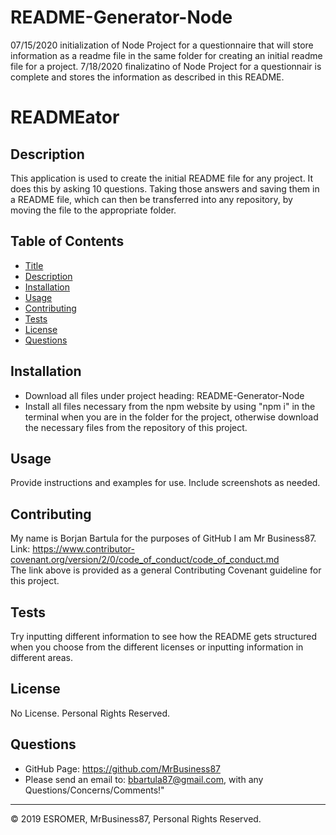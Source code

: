 # README-Generator-Node

07/15/2020 initialization of Node Project for a questionnaire that will store information as a readme file in the same folder for creating an initial readme file for a project.
7/18/2020 finalizatino of Node Project for a questionnair is complete and stores the information as described in this README.

# READMEator

## Description

This application is used to create the initial README file for any project. It does this by asking 10 questions. Taking those answers and saving them in a README file, which can then be transferred into any repository, by moving the file to the appropriate folder.

## Table of Contents

- [Title](#READMEator)
- [Description](#Description)
- [Installation](#Installation)
- [Usage](#Usage)
- [Contributing](#Contributing)
- [Tests](#Tests)
- [License](#License)
- [Questions](#Questions)

## Installation

- Download all files under project heading: README-Generator-Node
- Install all files necessary from the npm website by using "npm i" in the terminal when you are in the folder for the project, otherwise download the necessary files from the repository of this project.

## Usage

Provide instructions and examples for use. Include screenshots as needed.

## Contributing

My name is Borjan Bartula for the purposes of GitHub I am Mr Business87.
<br>Link: https://www.contributor-covenant.org/version/2/0/code_of_conduct/code_of_conduct.md
<br>The link above is provided as a general Contributing Covenant guideline for this project.

## Tests

Try inputting different information to see how the README gets structured when you choose from the different licenses or inputting information in different areas.

## License

No License. Personal Rights Reserved.

## Questions

- GitHub Page: https://github.com/MrBusiness87
- Please send an email to: bbartula87@gmail.com, with any Questions/Concerns/Comments!"

---

© 2019 ESROMER, MrBusiness87, Personal Rights Reserved.
